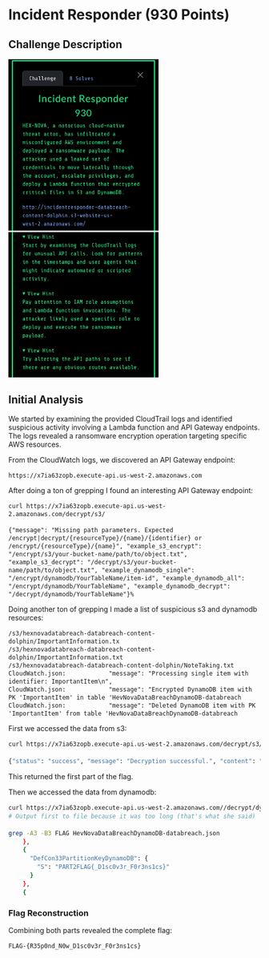 # Incident Responder (930 Points)

## Challenge Description

<img src="./Incident_Responder_930pts_part1.jpg" width="300">
<img src="./Incident_Responder_930pts_part2.jpg" width="300">

## Initial Analysis
We started by examining the provided CloudTrail logs and identified suspicious activity involving a Lambda function and API Gateway endpoints. The logs revealed a ransomware encryption operation targeting specific AWS resources.

From the CloudWatch logs, we discovered an API Gateway endpoint:
```
https://x7ia63zopb.execute-api.us-west-2.amazonaws.com
```

After doing a ton of grepping I found an interesting API Gateway endpoint:
```
curl https://x7ia63zopb.execute-api.us-west-2.amazonaws.com/decrypt/s3/

{"message": "Missing path parameters. Expected /encrypt|decrypt/{resourceType}/{name}/{identifier} or /encrypt/{resourceType}/{name}", "example_s3_encrypt": "/encrypt/s3/your-bucket-name/path/to/object.txt", "example_s3_decrypt": "/decrypt/s3/your-bucket-name/path/to/object.txt", "example_dynamodb_single": "/encrypt/dynamodb/YourTableName/item-id", "example_dynamodb_all": "/encrypt/dynamodb/YourTableName", "example_dynamodb_decrypt": "/decrypt/dynamodb/YourTableName"}%
```

Doing another ton of grepping I made a list of suspicious s3 and dynamodb resources:
```
/s3/hexnovadatabreach-databreach-content-dolphin/ImportantInformation.tx
/s3/hexnovadatabreach-databreach-content-dolphin/ImportantInformation.txt
/s3/hexnovadatabreach-databreach-content-dolphin/NoteTaking.txt
CloudWatch.json:            "message": "Processing single item with identifier: ImportantItem\n",
CloudWatch.json:            "message": "Encrypted DynamoDB item with PK 'ImportantItem' in table 'HevNovaDataBreachDynamoDB-databreach
CloudWatch.json:            "message": "Deleted DynamoDB item with PK 'ImportantItem' from table 'HevNovaDataBreachDynamoDB-databreach
```


First we accessed the data from s3:
```bash
curl https://x7ia63zopb.execute-api.us-west-2.amazonaws.com/decrypt/s3/hexnovadatabreach-databreach-content-dolphin/ImportantInformation.txt

{"status": "success", "message": "Decryption successful.", "content": "PART1FLAG{R35p0nd_N0w}\n"}
```

This returned the first part of the flag.

Then we accessed the data from dynamodb:
```bash
curl https://x7ia63zopb.execute-api.us-west-2.amazonaws.com//decrypt/dynamodb/HevNovaDataBreachDynamoDB-databreach > HevNovaDataBreachDynamoDB-databreach.json
# Output first to file because it was too long (that's what she said)

grep -A3 -B3 FLAG HevNovaDataBreachDynamoDB-databreach.json
    },
    {
      "DefCon33PartitionKeyDynamoDB": {
        "S": "PART2FLAG{_D1sc0v3r_F0r3ns1cs}"
      }
    },
    {
```

### Flag Reconstruction
Combining both parts revealed the complete flag:
```
FLAG-{R35p0nd_N0w_D1sc0v3r_F0r3ns1cs}
```
